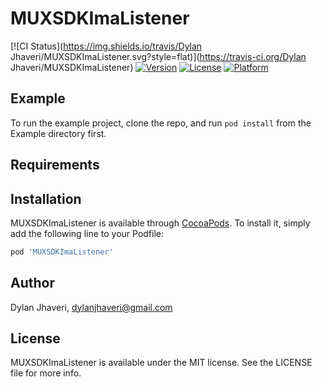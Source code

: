 # MUXSDKImaListener

[![CI Status](https://img.shields.io/travis/Dylan Jhaveri/MUXSDKImaListener.svg?style=flat)](https://travis-ci.org/Dylan Jhaveri/MUXSDKImaListener)
[![Version](https://img.shields.io/cocoapods/v/MUXSDKImaListener.svg?style=flat)](https://cocoapods.org/pods/MUXSDKImaListener)
[![License](https://img.shields.io/cocoapods/l/MUXSDKImaListener.svg?style=flat)](https://cocoapods.org/pods/MUXSDKImaListener)
[![Platform](https://img.shields.io/cocoapods/p/MUXSDKImaListener.svg?style=flat)](https://cocoapods.org/pods/MUXSDKImaListener)

## Example

To run the example project, clone the repo, and run `pod install` from the Example directory first.

## Requirements

## Installation

MUXSDKImaListener is available through [CocoaPods](https://cocoapods.org). To install
it, simply add the following line to your Podfile:

```ruby
pod 'MUXSDKImaListener'
```

## Author

Dylan Jhaveri, dylanjhaveri@gmail.com

## License

MUXSDKImaListener is available under the MIT license. See the LICENSE file for more info.
